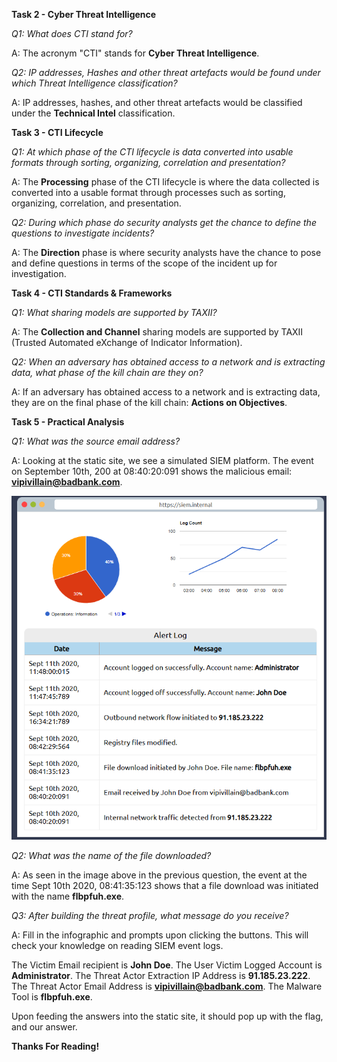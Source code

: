 **Task 2 - Cyber Threat Intelligence**

*Q1: What does CTI stand for?*

A: The acronym "CTI" stands for **Cyber Threat Intelligence**.

*Q2: IP addresses, Hashes and other threat artefacts would be found under which Threat Intelligence classification?*

A: IP addresses, hashes, and other threat artefacts would be classified under the **Technical Intel** classification.

**Task 3 - CTI Lifecycle**

*Q1: At which phase of the CTI lifecycle is data converted into usable formats through sorting, organizing, correlation and presentation?*

A: The **Processing** phase of the CTI lifecycle is where the data collected is converted into a usable format through processes such as sorting, organizing, correlation, and presentation.

*Q2: During which phase do security analysts get the chance to define the questions to investigate incidents?*

A: The **Direction** phase is where security analysts have the chance to pose and define questions in terms of the scope of the incident up for investigation.

**Task 4 - CTI Standards & Frameworks**

*Q1: What sharing models are supported by TAXII?*

A: The **Collection and Channel** sharing models are supported by TAXII (Trusted Automated eXchange of Indicator Information).

*Q2: When an adversary has obtained access to a network and is extracting data, what phase of the kill chain are they on?*

A: If an adversary has obtained access to a network and is extracting data, they are on the final phase of the kill chain: **Actions on Objectives**.

**Task 5 - Practical Analysis**

*Q1: What was the source email address?*

A: Looking at the static site, we see a simulated SIEM platform. The event on September 10th, 200 at 08:40:20:091 shows the malicious email: **vipivillain@badbank.com**.

![alt text](Images/cyberintel-fig1.png)

*Q2: What was the name of the file downloaded?*

A: As seen in the image above in the previous question, the event at the time Sept 10th 2020, 08:41:35:123 shows that a file download was initiated with the name **flbpfuh.exe**.

*Q3: After building the threat profile, what message do you receive?*

A: Fill in the infographic and prompts upon clicking the buttons. This will check your knowledge on reading SIEM event logs. 

The Victim Email recipient is **John Doe**.
The User Victim Logged Account is **Administrator**.
The Threat Actor Extraction IP Address is **91.185.23.222**.
The Threat Actor Email Address is **vipivillain@badbank.com**.
The Malware Tool is **flbpfuh.exe**.

Upon feeding the answers into the static site, it should pop up with the flag, and our answer.

**Thanks For Reading!**